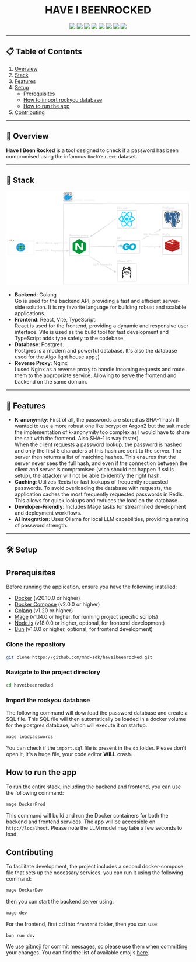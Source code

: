 <h1 align="center">HAVE I BEENROCKED</h1>

<p align="center">
  <img src="https://img.shields.io/badge/Go-cyan?logo=go&logoColor=blue" />
  <img src="https://img.shields.io/badge/React-cyan?logo=react&logoColor=blue" />
  <img src="https://img.shields.io/badge/Docker-blue?logo=docker&logoColor=white" />
  <img src="https://img.shields.io/badge/TypeScript-blue?logo=typescript&logoColor=white" />
  <img src="https://img.shields.io/badge/Vite-purple?logo=vite&logoColor=white" />
  <img src="https://img.shields.io/badge/Ollama-black?logo=ollama&logoColor=white" />
  <img src="https://img.shields.io/badge/Redis-red?logo=redis&logoColor=FF4438" />
  <img src="https://img.shields.io/badge/NGINX-green?logo=nginx&logoColor=white" />
</p>

---

## 📋 Table of Contents

1. [Overview](#-overview)
2. [Stack](#-stack)
3. [Features](#-features)
4. [Setup](#%EF%B8%8F-setup)
   - [Prerequisites](#prerequisites)
   - [How to import rockyou database](#import-the-rockyou-database)
   - [How to run the app](#how-to-run-the-app)
5. [Contributing](#contributing)

---

## 🌟 Overview

**Have I Been Rocked** is a tool designed to check if a password has been compromised using the infamous `RockYou.txt` dataset.

---

## 🚀 Stack

![Description de l'image](docs/haveibeenrocked-architecture.png)

- **Backend**: Golang<br>
Go is used for the backend API, providing a fast and efficient server-side solution. It is my favorite language for building robust and scalable applications.
- **Frontend**: React, Vite, TypeScript.<br>
React is used for the frontend, providing a dynamic and responsive user interface. Vite is used as the build tool for fast development and TypeScript adds type safety to the codebase.
- **Database**: Postgres.<br>
Postgres is a modern and powerful database. It's also the database used for the Algo light house app ;)
- **Reverse Proxy**: Nginx<br>
I used Nginx as a reverse proxy to handle incoming requests and route them to the appropriate service. Allowing to serve the frontend and backend on the same domain.

---

## 🔧 Features

- **K-anonymity**: First of all, the passwords are stored as SHA-1 hash (I wanted to use a more robust one like bcrypt or Argon2 but the salt made the implementation of k-anonymity too complex as I would have to share the salt with the frontend. Also SHA-1 is way faster).<br>
When the client requests a password lookup, the password is hashed and only the first 5 characters of this hash are sent to the server. The server then returns a list of matching hashes. This ensures that the server never sees the full hash, and even if the connection between the client and server is compromised (wich should not happen if ssl is setup), the attacker will not be able to identify the right hash.
- **Caching**: Utilizes Redis for fast lookups of frequently requested passwords.
To avoid overloading the database with requests, the application caches the most frequently requested passwords in Redis. This allows for quick lookups and reduces the load on the database.
- **Developer-Friendly**: Includes Mage tasks for streamlined development and deployment workflows.
- **AI Integration**: Uses Ollama for local LLM capabilities, providing a rating of password strength.

---

## 🛠️ Setup

## Prerequisites

Before running the application, ensure you have the following installed:

- [Docker](https://www.docker.com/) (v20.10.0 or higher)
- [Docker Compose](https://docs.docker.com/compose/) (v2.0.0 or higher)
- [Golang](https://golang.org/) (v1.20 or higher)
- [Mage](https://magefile.org/) (v1.14.0 or higher, for running project specific scripts)
- [Node.js](https://nodejs.org/) (v18.0.0 or higher, optional, for frontend development)
- [Bun](https://bun.sh/) (v1.0.0 or higher, optional, for frontend development)

### Clone the repository

```bash
git clone https://github.com/mhd-sdk/haveibeenrocked.git
```
### Navigate to the project directory
```bash
cd haveibeenrocked
```

### Import the rockyou database
The following command will download the password database and create a SQL file.
This SQL file will then automatically be loaded in a docker volume for the postgres database, which will execute it on startup.

```bash
mage loadpasswords
```

You can check if the `import.sql` file is present in the `db` folder.
Please don't open it, it's a huge file, your code editor **WILL** crash.

## How to run the app
To run the entire stack, including the backend and frontend, you can use the following command:

```bash
mage DockerProd
```
This command will build and run the Docker containers for both the backend and frontend services. The app will be accessible on `http://localhost`.
Please note the LLM model may take a few seconds to load

## Contributing
To facilitate development, the project includes a second docker-compose file that sets up the necessary services. you can run it using the following command:

```bash
mage DockerDev
```
then you can start the backend server using:

```bash
mage dev
```
For the frontend, first cd into `frontend` folder, then you can use:

```
bun run dev
```
We use gitmoji for commit messages, so please use them when committing your changes. You can find the list of available emojis [here](https://gitmoji.dev/).

